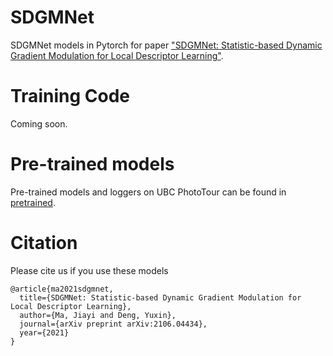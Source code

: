 # SDGMNet
SDGMNet models in Pytorch for paper ["SDGMNet: Statistic-based Dynamic Gradient
Modulation for Local Descriptor Learning"](https://arxiv.org/abs/2106.04434).

# Training Code
Coming soon.

# Pre-trained models
Pre-trained models and loggers on UBC PhotoTour can be found in [pretrained](pretrained).

# Citation
Please cite us if you use these models
```
@article{ma2021sdgmnet,
  title={SDGMNet: Statistic-based Dynamic Gradient Modulation for Local Descriptor Learning},
  author={Ma, Jiayi and Deng, Yuxin},
  journal={arXiv preprint arXiv:2106.04434},
  year={2021}
}
```
